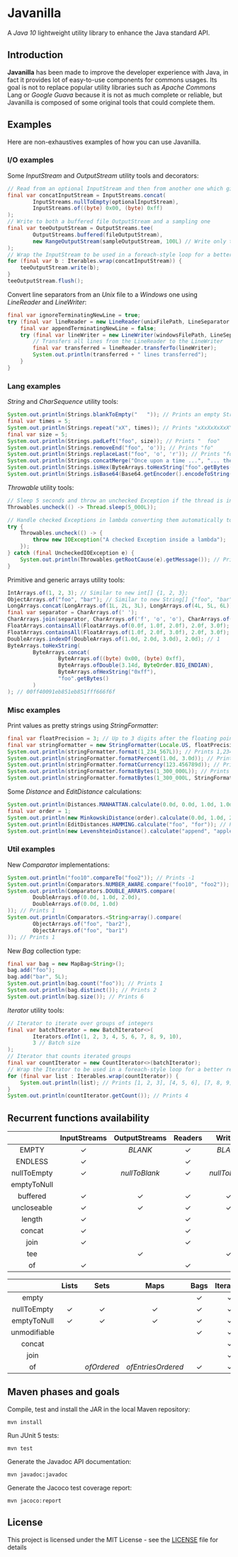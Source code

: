 # Javanilla
A _Java 10_ lightweight utility library to enhance the Java standard API.

## Introduction
**Javanilla** has been made to improve the developer experience with Java, in fact it provides lot of easy-to-use
components for commons usages. Its goal is not to replace popular utility libraries such as _Apache Commons_ Lang or
_Google Guava_ because it is not as much complete or reliable, but Javanilla is composed of some original tools that
could complete them.

## Examples
Here are non-exhaustives examples of how you can use Javanilla.

### I/O examples
Some _InputStream_ and _OutputStream_ utility tools and decorators:
```java
// Read from an optional InputStream and then from another one which gives 0x00 and 0xff bytes
final var concatInputStream = InputStreams.concat(
		InputStreams.nullToEmpty(optionalInputStream),
		InputStreams.of((byte) 0x00, (byte) 0xff)
);
// Write to both a buffered file OutputStream and a sampling one
final var teeOutputStream = OutputStreams.tee(
		OutputStreams.buffered(fileOutputStream),
		new RangeOutputStream(sampleOutputStream, 100L) // Write only the 100 firsts bytes
);
// Wrap the InputStream to be used in a foreach-style loop for a better readability
for (final var b : Iterables.wrap(concatInputStream)) {
	teeOutputStream.write(b);
}
teeOutputStream.flush();
```

Convert line separators from an _Unix_ file to a _Windows_ one using _LineReader_ and _LineWriter_:
```java
final var ignoreTerminatingNewLine = true;
try (final var lineReader = new LineReader(unixFilePath, LineSeparator.LF, ignoreTerminatingNewLine)) {
	final var appendTerminatingNewLine = false;
	try (final var lineWriter = new LineWriter(windowsFilePath, LineSeparator.CR_LF, appendTerminatingNewLine)) {
		// Transfers all lines from the LineReader to the LineWriter
		final var transferred = lineReader.transferTo(lineWriter);
		System.out.println(transferred + " lines transferred");
	}
}
```

### Lang examples
_String_ and _CharSequence_ utility tools:
```java
System.out.println(Strings.blankToEmpty("   ")); // Prints an empty String
final var times = 5;
System.out.println(Strings.repeat("xX", times)); // Prints "xXxXxXxXxX"
final var size = 5;
System.out.println(Strings.padLeft("foo", size)); // Prints "  foo"
System.out.println(Strings.removeEnd("foo", 'o')); // Prints "fo"
System.out.println(Strings.replaceLast("foo", 'o', 'r')); // Prints "for"
System.out.println(Strings.concatMerge("Once upon a time ...", "... the end")); // Prints "Once upon a time ... the end"
System.out.println(Strings.isHex(ByteArrays.toHexString("foo".getBytes())) ? "yes" : "no"); // Prints "yes"
System.out.println(Strings.isBase64(Base64.getEncoder().encodeToString("foo".getBytes())) ? "yes" : "no"); // Prints "yes"
```

_Throwable_ utility tools:
```java
// Sleep 5 seconds and throw an unchecked Exception if the thread is interrupted, no try/catch required
Throwables.uncheck(() -> Thread.sleep(5_000L));

// Handle checked Exceptions in lambda converting them automatically to unchecked ones
try {
	Throwables.uncheck(() -> {
		throw new IOException("A checked Exception inside a lambda");
	});
} catch (final UncheckedIOException e) {
	System.out.println(Throwables.getRootCause(e).getMessage()); // Prints "A checked Exception inside a lambda"
}
```

Primitive and generic arrays utility tools:
```java
IntArrays.of(1, 2, 3); // Similar to new int[] {1, 2, 3};
ObjectArrays.of("foo", "bar"); // Similar to new String[] {"foo", "bar"};
LongArrays.concat(LongArrays.of(1L, 2L, 3L), LongArrays.of(4L, 5L, 6L)); // 1, 2, 3, 4, 5, 6
final var separator = CharArrays.of(' ');
CharArrays.join(separator, CharArrays.of('f', 'o', 'o'), CharArrays.of('b', 'a', 'r')); // 'f', 'o', 'o', ' ', 'b', 'a', 'r'
FloatArrays.containsAll(FloatArrays.of(0.0f, 1.0f, 2.0f), 2.0f, 3.0f); // False
FloatArrays.containsAll(FloatArrays.of(1.0f, 2.0f, 3.0f), 2.0f, 3.0f); // True
DoubleArrays.indexOf(DoubleArrays.of(1.0d, 2.0d, 3.0d), 2.0d); // 1
ByteArrays.toHexString(
		ByteArrays.concat(
				ByteArrays.of((byte) 0x00, (byte) 0xff),
				ByteArrays.ofDouble(3.14d, ByteOrder.BIG_ENDIAN),
				ByteArrays.ofHexString("0xff"),
				"foo".getBytes()
		)
); // 00ff40091eb851eb851fff666f6f
```

### Misc examples
Print values as pretty strings using _StringFormatter_:
```java
final var floatPrecision = 3; // Up to 3 digits after the floating point
final var stringFormatter = new StringFormatter(Locale.US, floatPrecision);
System.out.println(stringFormatter.format(1_234_567L)); // Prints 1,234,567
System.out.println(stringFormatter.formatPercent(1.0d, 3.0d)); // Prints 33.333%
System.out.println(stringFormatter.formatCurrency(123.456789d)); // Prints $123.457
System.out.println(stringFormatter.formatBytes(1_300_000L)); // Prints 1.24MiB
System.out.println(stringFormatter.formatBytes(1_300_000L, StringFormatter.BytePrefix.SI)); // Prints 1.3MB
```

Some _Distance_ and _EditDistance_ calculations:
```java
System.out.println(Distances.MANHATTAN.calculate(0.0d, 0.0d, 1.0d, 1.0d)); // Prints 2
final var order = 1;
System.out.println(new MinkowskiDistance(order).calculate(0.0d, 1.0d, 2.0d, 3.0d)); // Prints 4
System.out.println(EditDistances.HAMMING.calculate("foo", "for")); // Prints 1
System.out.println(new LevenshteinDistance().calculate("append", "apple")); // Prints 3
```

### Util examples
New _Comparator_ implementations:
```java
System.out.println("foo10".compareTo("foo2")); // Prints -1
System.out.println(Comparators.NUMBER_AWARE.compare("foo10", "foo2")); // Prints 1
System.out.println(Comparators.DOUBLE_ARRAYS.compare(
		DoubleArrays.of(0.0d, 1.0d, 2.0d),
		DoubleArrays.of(0.0d, 1.0d)
)); // Prints 1
System.out.println(Comparators.<String>array().compare(
		ObjectArrays.of("foo", "bar2"),
		ObjectArrays.of("foo", "bar1")
)); // Prints 1
```

New _Bag_ collection type:
```java
final var bag = new MapBag<String>();
bag.add("foo");
bag.add("bar", 5L);
System.out.println(bag.count("foo")); // Prints 1
System.out.println(bag.distinct()); // Prints 2
System.out.println(bag.size()); // Prints 6
```

_Iterator_ utility tools:
```java
// Iterator to iterate over groups of integers
final var batchIterator = new BatchIterator<>(
		Iterators.ofInt(1, 2, 3, 4, 5, 6, 7, 8, 9, 10),
		3 // Batch size
);
// Iterator that counts iterated groups
final var countIterator = new CountIterator<>(batchIterator);
// Wrap the Iterator to be used in a foreach-style loop for a better readability
for (final var list : Iterables.wrap(countIterator)) {
	System.out.println(list); // Prints [1, 2, 3], [4, 5, 6], [7, 8, 9] and [10]
}
System.out.println(countIterator.getCount()); // Prints 4
```

## Recurrent functions availability
|              | InputStreams | OutputStreams | Readers  | Writers       | Strings  | XxxArrays  |
| :----------: | :----------: | :-----------: | :------: | :-----------: | :------: | :--------: |
| EMPTY        | &#x2713;     | _BLANK_       | &#x2713; | _BLANK_       | &#x2713; | &#x2713;   |
| ENDLESS      | &#x2713;     |               | &#x2713; |               |          |            |
| nullToEmpty  | &#x2713;     | _nullToBlank_ | &#x2713; | _nullToBlank_ | &#x2713; | &#x2713;   |
| emptyToNull  |              |               |          |               | &#x2713; | &#x2713;   |
| buffered     | &#x2713;     | &#x2713;      | &#x2713; | &#x2713;      |          |            |
| uncloseable  | &#x2713;     | &#x2713;      | &#x2713; | &#x2713;      |          |            |
| length       | &#x2713;     |               | &#x2713; |               |          |            |
| concat       | &#x2713;     |               | &#x2713; |               |          | &#x2713;   |
| join         | &#x2713;     |               | &#x2713; |               |          | &#x2713;   |
| tee          |              | &#x2713;      |          | &#x2713;      |          |            |
| of           | &#x2713;     |               | &#x2713; |               |          | &#x2713;   |

|              | Lists    | Sets        | Maps               | Bags     | Iterables | Iterators |
| :----------: | :------: | :---------: | :----------------: | :------: | :-------: | :-------: |
| empty        |          |             |                    | &#x2713; | &#x2713;  | &#x2713;  |
| nullToEmpty  | &#x2713; | &#x2713;    | &#x2713;           | &#x2713; | &#x2713;  | &#x2713;  |
| emptyToNull  | &#x2713; | &#x2713;    | &#x2713;           | &#x2713; | &#x2713;  | &#x2713;  |
| unmodifiable |          |             |                    | &#x2713; | &#x2713;  | &#x2713;  |
| concat       |          |             |                    |          | &#x2713;  | &#x2713;  |
| join         |          |             |                    |          | &#x2713;  | &#x2713;  |
| of           |          | _ofOrdered_ | _ofEntriesOrdered_ | &#x2713; | &#x2713;  | &#x2713;  |

## Maven phases and goals
Compile, test and install the JAR in the local Maven repository:
```
mvn install
```

Run JUnit 5 tests:
```
mvn test
```

Generate the Javadoc API documentation:
```
mvn javadoc:javadoc
```

Generate the Jacoco test coverage report:
```
mvn jacoco:report
```

## License
This project is licensed under the MIT License - see the [LICENSE](LICENSE) file for details